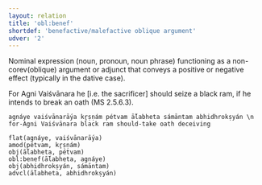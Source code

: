 ```yaml
---
layout: relation
title: 'obl:benef'
shortdef: 'benefactive/malefactive oblique argument'
udver: '2'
---
```


Nominal expression (noun, pronoun, noun phrase) functioning as a non-corev(oblique) argument or adjunct that conveys a positive or negative effect (typically in the dative case).

For Agni Vaiśvānara he [i.e. the sacrificer] should seize a black ram, if he intends to break an oath (MS 2.5.6.3).
~~~ sdparse
agnáye vaiśvānarā́ya kr̥ṣṇám pétvam ā́labheta sámāntam abhidhrokṣyán \n for-Agni Vaiśvānara black ram should-take oath deceiving

flat(agnáye, vaiśvānarā́ya)
amod(pétvam, kr̥ṣṇám)
obj(ā́labheta, pétvam)
obl:benef(ā́labheta, agnáye)
obj(abhidhrokṣyán, sámāntam)
advcl(ā́labheta, abhidhrokṣyán)
~~~
<!-- Interlanguage links updated Ne 5. května 2024, 18:21:36 CEST -->
